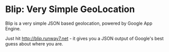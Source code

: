 Blip: Very Simple GeoLocation
====

Blip is a very simple JSON based geolocation, powered by Google App Engine.

Just hit http://blip.runway7.net - it gives you a JSON output of Google's best guess about where you are. 